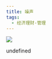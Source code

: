 ```yaml
---
title: 噪声
tags:
  - 经济理财-管理
---
```


![](https://wfqqreader-1252317822.image.myqcloud.com/cover/633/40638633/s_40638633.jpg)

undefined